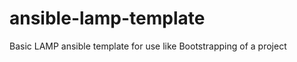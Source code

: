 ansible-lamp-template
=====================

Basic LAMP ansible template for use like Bootstrapping of a project
